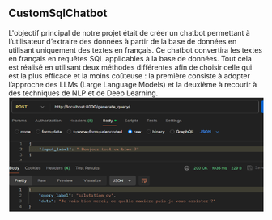 ## CustomSqlChatbot

L'objectif principal de notre projet était de créer un chatbot permettant à l’utilisateur d’extraire des données à partir de la base de données en utilisant uniquement des textes en français. Ce chatbot convertira les textes en français en requêtes SQL applicables à la base de données. Tout cela est réalisé en utilisant deux méthodes différentes afin de choisir celle qui est la plus efficace et la moins coûteuse : la première consiste à adopter l’approche des LLMs (Large Language Models) et la deuxième à recourir à des techniques de NLP et de Deep Learning.
![Screenshot of CustomSqlChatbot](./screenshot1.png)
